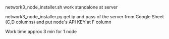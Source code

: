 network3_node_installer.sh work standalone at server

network3_node_installer.py get ip and pass of the server from Google Sheet (C,D columns) and put node's API KEY at F column

Work time approx 3 min for 1 node
